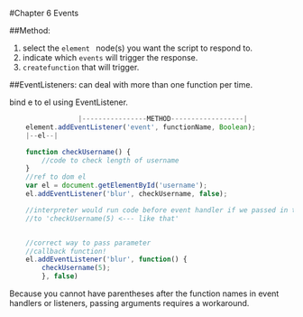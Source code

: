 #Chapter 6 Events

##Method:
1. select the `element ` node(s) you want the script to respond to.
2. indicate which `events` will trigger the response.
3. `createfunction` that will trigger.

##EventListeners:
can deal with more than one function per time.

bind e to el using EventListener.
```js
                 |----------------METHOD------------------|
    element.addEventListener('event', functionName, Boolean);
    |--el--|

```

```js
    function checkUsername() {
        //code to check length of username
    }
    //ref to dom el
    var el = document.getElementById('username');
    el.addEventListener('blur', checkUsername, false);

    //interpreter would run code before event handler if we passed in the parameter
    //to 'checkUsername(5) <--- like that'


    //correct way to pass parameter
    //callback function!
    el.addEventListener('blur', function() {
        checkUsername(5);
        }, false)


```


Because you cannot have parentheses after the function names in event handlers
or listeners, passing arguments requires a workaround.